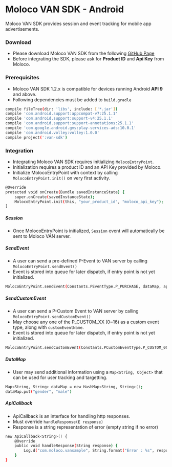 
# Moloco VAN SDK - Android
Moloco VAN SDK provides session and event tracking for mobile app advertisements.

### Download
  - Please download Moloco VAN SDK from the following [GitHub Page](https://github.com/moloco/VANSample/tree/master/android/VanSampleApp)
  - Before integrating the SDK, please ask for **Product ID** and **Api Key** from Moloco.

### Prerequisites
  - Moloco VAN SDK 1.2.x is compatible for devices running Android **API 9** and above.
  - Following dependencies must be added to `build.gradle`

```sh
compile fileTree(dir: 'libs', include: ['*.jar'])
compile 'com.android.support:appcompat-v7:25.1.1'
compile 'com.android.support:support-v4:25.1.1'
compile 'com.android.support:support-annotations:25.1.1'
compile 'com.google.android.gms:play-services-ads:10.0.1'
compile 'com.android.volley:volley:1.0.0'
compile project(':van-sdk')
```

### Integration
- Integrating Moloco VAN SDK requires initializing `MolocoEntryPoint`.
- Initialization requires a product ID and an API Key provided by Moloco.
- Initialize MolocoEntryPoint with context by calling `MolocoEntryPoint.init()` on very first activity.

```sh
@Override
protected void onCreate(Bundle savedInstanceState) {
    super.onCreate(savedInstanceState);
    MolocoEntryPoint.init(this, "your_product_id", "moloco_api_key");
]
```

##### Session
- Once MolocoEntryPoint is initialized, `Session` event will automatically be sent to Moloco VAN server.

##### SendEvent
- A user can send a pre-defined P-Event to VAN server by calling `MolocoEntryPoint.sendEvent()`
- Event is stored into queue for later dispatch, if entry point is not yet initialized.

```sh
MolocoEntryPoint.sendEvent(Constants.PEventType.P_PURCHASE, dataMap, apiCallback)
```

##### SendCustomEvent
- A user can send a P-Custom Event to VAN server by calling `MolocoEntryPoint.sendCustomEvent()`
- May choose any one of the P_CUSTOM_XX (0~16) as a custom event type, along with `customEventName`.
- Event is stored into queue for later dispatch, if entry point is not yet initialized.
    
```sh
MolocoEntryPoint.sendCustomEvent(Constants.PCustomEventType.P_CUSTOM_00, "my_custom_event", dataMap, apiCallback)
```

##### DataMap
- User may send additional information using a `Map<String, Object>` that can be used for user tracking and targetting.

```sh
Map<String, String> dataMap = new HashMap<String, String>();
dataMap.put("gender", "male")
```

##### ApiCallback
- ApiCallback is an interface for handling http responses.
- Must override `handleResponse(E response)`
- Response is a string representation of error (empty string if no error)

```sh
new ApiCallback<String>() {
    @Override
    public void handleResponse(String response) {
        Log.d("com.moloco.vansample", String.format("Error : %s", response));
    }
}
```
